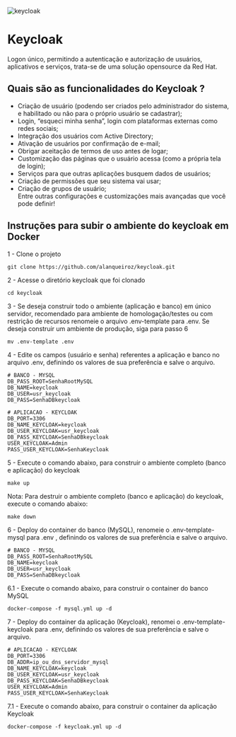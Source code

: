 ![keycloak](https://www.keycloak.org/resources/images/keycloak_logo_480x108.png)

# Keycloak
Logon único, permitindo a autenticação e autorização de usuários, aplicativos e serviços, trata-se de uma solução opensource da Red Hat.

## Quais são as funcionalidades do Keycloak ?

* Criação de usuário (podendo ser criados pelo administrador do sistema, e habilitado ou não para o próprio usuário se cadastrar);<br>
* Login, “esqueci minha senha”, login com plataformas externas como redes sociais;<br>
* Integração dos usuários com Active Directory;<br>
* Ativação de usuários por confirmação de e-mail;<br>
* Obrigar aceitação de termos de uso antes de logar;<br>
* Customização das páginas que o usuário acessa (como a própria tela de login);<br>
* Serviços para que outras aplicações busquem dados de usuários;<br>
* Criação de permissões que seu sistema vai usar;<br>
* Criação de grupos de usuário;<br>
Entre outras configurações e customizações mais avançadas que você pode definir!<br>

## Instruções para subir o ambiente do keycloak em Docker

1 - Clone o projeto<br>
```shell
git clone https://github.com/alanqueiroz/keycloak.git
```
2 - Acesse o diretório keycloak que foi clonado<br>
```shell
cd keycloak
```
3 - Se deseja construir todo o ambiente (aplicação e banco) em único servidor, recomendado para ambiente de homologação/testes ou com restrição de recursos renomeie o arquivo .env-template para .env. Se deseja construir um ambiente de produção, siga para passo 6<br>
```shell
mv .env-template .env
```
4 - Edite os campos (usuário e senha) referentes a aplicação e banco no arquivo .env, definindo os valores de sua preferência e salve o arquivo.<br>
```shell
# BANCO - MYSQL
DB_PASS_ROOT=SenhaRootMySQL
DB_NAME=keycloak
DB_USER=usr_keycloak
DB_PASS=SenhaDBkeycloak

# APLICACAO - KEYCLOAK
DB_PORT=3306
DB_NAME_KEYCLOAK=keycloak
DB_USER_KEYCLOAK=usr_keycloak
DB_PASS_KEYCLOAK=SenhaDBkeycloak
USER_KEYCLOAK=Admin
PASS_USER_KEYCLOAK=SenhaKeycloak
```
5 - Execute o comando abaixo, para construir o ambiente completo (banco e aplicação) do keycloak<br>
```shell
make up
```
Nota: Para destruir o ambiente completo (banco e aplicação) do keycloak, execute o comando abaixo:
```shell
make down
```
6 - Deploy do container do banco (MySQL), renomeie o .env-template-mysql para .env , definindo os valores de sua preferência e salve o arquivo.<br>
```shell
# BANCO - MYSQL
DB_PASS_ROOT=SenhaRootMySQL
DB_NAME=keycloak
DB_USER=usr_keycloak
DB_PASS=SenhaDBkeycloak
```
6.1 - Execute o comando abaixo, para construir o container do banco MySQL
```shell
docker-compose -f mysql.yml up -d
```
7 - Deploy do container da aplicação (Keycloak), renomei o .env-template-keycloak para .env, definindo os valores de sua preferência e salve o arquivo.
```shell
# APLICACAO - KEYCLOAK
DB_PORT=3306
DB_ADDR=ip_ou_dns_servidor_mysql
DB_NAME_KEYCLOAK=keycloak
DB_USER_KEYCLOAK=usr_keycloak
DB_PASS_KEYCLOAK=SenhaDBkeycloak
USER_KEYCLOAK=Admin
PASS_USER_KEYCLOAK=SenhaKeycloak
```
7.1 - Execute o comando abaixo, para construir o container da aplicação Keycloak
```shell
docker-compose -f keycloak.yml up -d
```